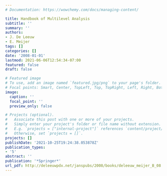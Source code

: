 ```yaml
---
# Documentation: https://wowchemy.com/docs/managing-content/

title: Handbook of Multilevel Analysis
subtitle: ''
summary: ''
authors:
- J. De Leeuw
- E. Meijer
tags: []
categories: []
date: '2008-01-01'
lastmod: 2021-06-06T12:54:34-07:00
featured: false
draft: false

# Featured image
# To use, add an image named `featured.jpg/png` to your page's folder.
# Focal points: Smart, Center, TopLeft, Top, TopRight, Left, Right, BottomLeft, Bottom, BottomRight.
image:
  caption: ''
  focal_point: ''
  preview_only: false

# Projects (optional).
#   Associate this post with one or more of your projects.
#   Simply enter your project's folder or file name without extension.
#   E.g. `projects = ["internal-project"]` references `content/project/deep-learning/index.md`.
#   Otherwise, set `projects = []`.
projects: []
publishDate: '2021-10-25T19:24:38.053878Z'
publication_types:
- '5'
abstract: ''
publication: '*Springer*'
url_pdf: http://deleeuwpdx.net/janspubs/2008/books/deleeuw_meijer_B_08.pdf
---
```

